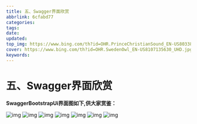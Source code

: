 ```yaml
---
title: 五、Swagger界面欣赏
abbrlink: 6cfabd77
categories: 
tags: 
date: 
updated: 
top_img: https://www.bing.com/th?id=OHR.PrinceChristianSound_EN-US8033823843_UHD.jpg
cover: https://www.bing.com/th?id=OHR.SwedenOwl_EN-US8107135630_UHD.jpg
keywords: 
---
```

# 五、Swagger界面欣赏

**SwaggerBootstrapUi界面图如下,供大家赏鉴：**

![img](https://s3.uuu.ovh/imgs/2022/06/12/2676f6483113efd3.png) ![img](https://s3.uuu.ovh/imgs/2022/06/12/5ff4b7d0fdd4ec98.png) ![img](https://s3.uuu.ovh/imgs/2022/06/12/c6c73cab0468b735.png) ![img](https://s3.uuu.ovh/imgs/2022/06/12/1f13dbff5feeeb93.png) ![img](https://s3.uuu.ovh/imgs/2022/06/12/4dd658edb4088265.png) ![img](https://s3.uuu.ovh/imgs/2022/06/12/4f1f471762147950.png) ![img](https://s3.uuu.ovh/imgs/2022/06/12/40c3ca82e1746b67.png)


